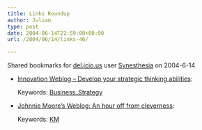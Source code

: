 ```yaml
---
title: Links Roundup
author: Julian
type: post
date: 2004-06-14T22:59:00+00:00
url: /2004/06/14/links-46/

---
```

Shared bookmarks for [del.icio.us][1] user  [Synesthesia][2] on 2004-6-14

  * [Innovation Weblog &#8211; Develop your strategic thinking abilities][3]:
   
    Keywords: [Business_Strategy][4]
  * [Johnnie Moore&#8217;s Weblog: An hour off from cleverness][5]:
   
    Keywords: [KM][6]

 [1]: https://del.icio.us/
 [2]: https://del.icio.us/synesthesia
 [3]: https://www.innovationtools.com/Weblog/innovationblog-detail.asp?ArticleID=472 "https://www.innovationtools.com/Weblog/innovationblog-detail.asp?ArticleID=472"
 [4]: https://del.icio.us/synesthesia/Business_Strategy
 [5]: https://www.johnniemoore.com/blog/archives/000367.php "https://www.johnniemoore.com/blog/archives/000367.php"
 [6]: https://del.icio.us/synesthesia/KM